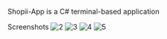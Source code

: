 Shopii-App is a C# terminal-based application

Screenshots
![2](https://user-images.githubusercontent.com/98745942/230614677-5ed6097b-260e-4a0d-aeef-d34da67393be.PNG)
![3](https://user-images.githubusercontent.com/98745942/230614725-2cd572e1-aeb2-4f2b-9926-4be8be92a2cc.PNG)
![4](https://user-images.githubusercontent.com/98745942/230614737-9a064501-5d59-4ff3-8666-058838d34068.PNG)
![5](https://user-images.githubusercontent.com/98745942/230614746-aba40d10-41af-47f5-a682-07e07e965707.PNG)
